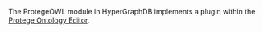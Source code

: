 The ProtegeOWL module in HyperGraphDB implements a plugin within the [Protege Ontology Editor](http://protege.stanford.edu/). 
